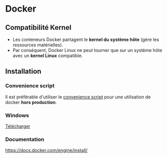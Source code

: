 # Docker  

## Compatibilité Kernel  

- Les conteneurs Docker partagent le **kernel du système hôte** (gère les ressources matérielles).  
- Par conséquent, Docker Linux ne peut tourner que sur un système hôte avec un **kernel Linux** compatible.  
## Installation  
### Convenience script
Il est préférable d'utiliser le [convenience script](https://get.docker.com/?_gl=1*1wpfmkm*_ga*MTgzODY3NDQ4My4xNzM0NjE4ODQx*_ga_XJWPQMJYHQ*MTczNDYxODg0MC4xLjEuMTczNDYxODg0NS41NS4wLjA.) pour une utilisation de docker **hors production**.  
### Windows
[Télécharger](https://www.docker.com/products/docker-desktop/)
### Documentation
https://docs.docker.com/engine/install/
